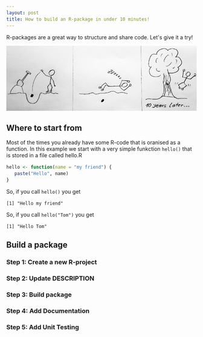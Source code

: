 ```yaml
---
layout: post
title: How to build an R-package in under 10 minutes!
---
```


R-packages are a great way to structure and share code. Let's give it a try!

![Growing trees](../images/trees-thehardway.jpg)

## Where to start from

Most of the times you already have some R-code that is oranised as a function. In this example we start with a very simple funkction `hello()` that is stored in a file called hello.R

```R
hello <- function(name = "my friend") {
   paste("Hello", name)
}
```

So, if you call `hello()` you get

```
[1] "Hello my friend"
```

So, if you call `hello("Tom")` you get

```
[1] "Hello Tom"
```


## Build a package
### Step 1: Create a new R-project

### Step 2: Update DESCRIPTION

### Step 3: Build package

### Step 4: Add Documentation

### Step 5: Add Unit Testing
